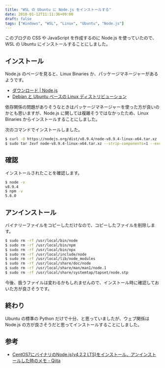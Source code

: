 ```yaml
---
title: "WSL の Ubuntu に Node.js をインストールする"
date: 2018-01-12T11:11:36+09:00
draft: false
tags: ["Windows", "WSL", "Linux", "Ubuntu", "Node.js"]
---
```


このブログの CSS や JavaScript を作成するのに Node.js を使っていたので、WSL の Ubuntu にインストールすることにしました。

<!--more-->

## インストール

Node.js のページを見ると、Linux Binaries か、パッケージマネージャーがあるようです。

* [ダウンロード | Node.js](https://nodejs.org/ja/download/)
* [Debian と Ubuntu ベースの Linux ディストリビューション](https://nodejs.org/ja/download/package-manager/#debian-and-ubuntu-based-linux-distributions-debian-ubuntu-linux)

依存関係の問題がありそうなときはパッケージマネージャーを使った方が良いのかとも思いますが、Node.js に関しては複雑そうではなかったため、Linux Binaries からインストールすることにしました。

次のコマンドでインストールしました。

```bash
$ curl -O https://nodejs.org/dist/v8.9.4/node-v8.9.4-linux-x64.tar.xz
$ sudo tar Jxvf node-v8.9.4-linux-x64.tar.xz --strip-components=1 --exclude="*.md" --exclude="LICENSE" -C /usr/local
```

## 確認

インストールされたことを確認します。

```bash
$ node -v
v8.9.4
$ npm -v
5.6.0
```

## アンインストール

バイナリーファイルをコピーしただけなので、コピーしたファイルを削除します。

```bash
$ sudo rm -rf /usr/local/bin/node
$ sudo rm -rf /usr/local/bin/npm
$ sudo rm -rf /usr/local/bin/npx
$ sudo rm -rf /usr/local/include/node
$ sudo rm -rf /usr/local/lib/node_modules
$ sudo rm -rf /usr/local/share/doc/node
$ sudo rm -rf /usr/local/share/man/man1/node.1
$ sudo rm -rf /usr/local/share/systemtap/tapset/node.stp
```

今後、扱うファイルは変わるかもしれませんので、インストール時に確認しておいた方が良さそうです。

## 終わり

Ubuntu の標準の Python だけで十分、と思っていましたが、ウェブ関係は Node.js の方が良さそうだと思ってインストールすることにしました。

## 参考

* [CentOS7にバイナリのNode.js(v4.2.2 LTS)をインストール、アンインストールした時のメモ - Qiita](https://qiita.com/ysti/items/5a9a3ad5dd9f7b270517)
